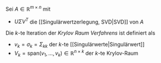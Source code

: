 Sei $A \in \mathbb{R}^{m \times n}$ mit
- $U\Sigma V^T$ die [[Singulärwertzerlegung, SVD|SVD]] von $A$

Die $k$-te Iteration der *Krylov Raum Verfahrens* ist definiert als
- $v_k = \sigma_k = \Sigma_{kk}$ der $k$-te [[Singulärwerte|Singulärwert]]
- $V_k = \text{span}(v_1, \dots, v_k) \in \mathbb{R}^{n \times k}$ der $k$-te Krylov-Raum